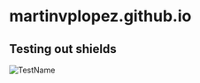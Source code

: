 # martinvplopez.github.io

## Testing out shields
![TestName](https://img.shields.io/badge/Name-Mart%C3%ADn-purple)
